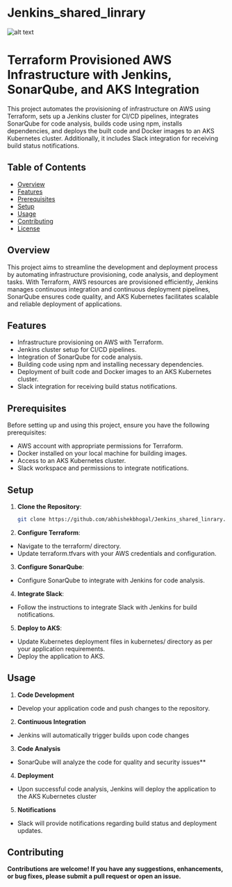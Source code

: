 # Jenkins_shared_linrary

![alt text](https://github.com/abhishekbhogal/Jenkins_shared_linrary/blob/jenkins-pipeline-prod/356a6f69-681d-4174-8013-18ca95c5eae1.avif?raw=true)

# Terraform Provisioned AWS Infrastructure with Jenkins, SonarQube, and AKS Integration

This project automates the provisioning of infrastructure on AWS using Terraform, sets up a Jenkins cluster for CI/CD pipelines, integrates SonarQube for code analysis, builds code using npm, installs dependencies, and deploys the built code and Docker images to an AKS Kubernetes cluster. Additionally, it includes Slack integration for receiving build status notifications.

## Table of Contents

- [Overview](#overview)
- [Features](#features)
- [Prerequisites](#prerequisites)
- [Setup](#setup)
- [Usage](#usage)
- [Contributing](#contributing)
- [License](#license)

## Overview

This project aims to streamline the development and deployment process by automating infrastructure provisioning, code analysis, and deployment tasks. With Terraform, AWS resources are provisioned efficiently, Jenkins manages continuous integration and continuous deployment pipelines, SonarQube ensures code quality, and AKS Kubernetes facilitates scalable and reliable deployment of applications.

## Features

- Infrastructure provisioning on AWS with Terraform.
- Jenkins cluster setup for CI/CD pipelines.
- Integration of SonarQube for code analysis.
- Building code using npm and installing necessary dependencies.
- Deployment of built code and Docker images to an AKS Kubernetes cluster.
- Slack integration for receiving build status notifications.

## Prerequisites

Before setting up and using this project, ensure you have the following prerequisites:

- AWS account with appropriate permissions for Terraform.
- Docker installed on your local machine for building images.
- Access to an AKS Kubernetes cluster.
- Slack workspace and permissions to integrate notifications.

## Setup

1. **Clone the Repository**: 
   ```bash
   git clone https://github.com/abhishekbhogal/Jenkins_shared_linrary.git

2. **Configure Terraform**: 
- Navigate to the terraform/ directory.
- Update terraform.tfvars with your AWS credentials and configuration.
3. **Configure SonarQube**: 
- Configure SonarQube to integrate with Jenkins for code analysis.
4. **Integrate Slack**: 
- Follow the instructions to integrate Slack with Jenkins for build notifications.
5. **Deploy to AKS**: 
- Update Kubernetes deployment files in kubernetes/ directory as per your application requirements.
- Deploy the application to AKS.


## Usage

1. **Code Development**
- Develop your application code and push changes to the repository.

2. **Continuous Integration**
- Jenkins will automatically trigger builds upon code changes
  
3. **Code Analysis**
- SonarQube will analyze the code for quality and security issues**

4. **Deployment**
- Upon successful code analysis, Jenkins will deploy the application to the AKS Kubernetes cluster

5. **Notifications**
- Slack will provide notifications regarding build status and deployment updates.

## Contributing

**Contributions are welcome! If you have any suggestions, enhancements, or bug fixes, please submit a pull request or open an issue.**


